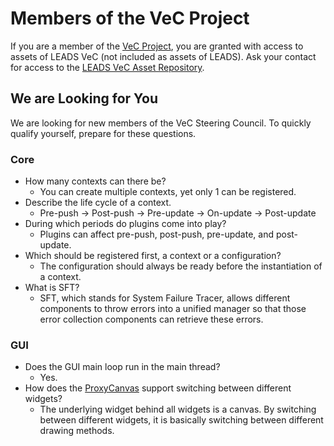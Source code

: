# Members of the VeC Project

If you are a member of the [VeC Project](https://www.villanovacollege.org/giving/vec-project), you are granted with
access to assets of LEADS VeC (not included as assets of LEADS). Ask your contact for access to the
[LEADS VeC Asset Repository](https://github.com/ProjectNeura/LEADS-VeC-Assets).

## We are Looking for You

We are looking for new members of the VeC Steering Council. To quickly qualify yourself, prepare for these questions.

### Core

- How many contexts can there be?
  - You can create multiple contexts, yet only 1 can be registered.
- Describe the life cycle of a context.
  - Pre-push -> Post-push -> Pre-update -> On-update -> Post-update
- During which periods do plugins come into play?
  - Plugins can affect pre-push, post-push, pre-update, and post-update.
- Which should be registered first, a context or a configuration?
  - The configuration should always be ready before the instantiation of a context.
- What is SFT?
  - SFT, which stands for System Failure Tracer, allows different components to throw errors into a unified manager so
    that those error collection components can retrieve these errors.

### GUI

- Does the GUI main loop run in the main thread?
  - Yes.
- How does the [ProxyCanvas](#leads_gui.proxy.ProxyCanvas) support switching between different widgets?
  - The underlying widget behind all widgets is a canvas. By switching between different widgets, it is basically
    switching between different drawing methods.